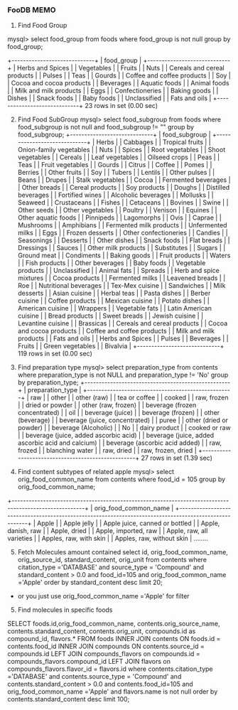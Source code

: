 ### FooDB MEMO

1. Find Food Group

mysql> select food_group from foods where food_group is not null group by food_group;

+-----------------------------+
| food_group                  |
+-----------------------------+
| Herbs and Spices            |
| Vegetables                  |
| Fruits                      |
| Nuts                        |
| Cereals and cereal products |
| Pulses                      |
| Teas                        |
| Gourds                      |
| Coffee and coffee products  |
| Soy                         |
| Cocoa and cocoa products    |
| Beverages                   |
| Aquatic foods               |
| Animal foods                |
| Milk and milk products      |
| Eggs                        |
| Confectioneries             |
| Baking goods                |
| Dishes                      |
| Snack foods                 |
| Baby foods                  |
| Unclassified                |
| Fats and oils               |
+-----------------------------+
23 rows in set (0.00 sec)


2. Find Food SubGroup
mysql> select food_subgroup from foods where food_subgroup is not null and food_subgroup != "" group by food_subgroup;
+-----------------------------+
| food_subgroup               |
+-----------------------------+
| Herbs                       |
| Cabbages                    |
| Tropical fruits             |
| Onion-family vegetables     |
| Nuts                        |
| Spices                      |
| Root vegetables             |
| Shoot vegetables            |
| Cereals                     |
| Leaf vegetables             |
| Oilseed crops               |
| Peas                        |
| Teas                        |
| Fruit vegetables            |
| Gourds                      |
| Citrus                      |
| Coffee                      |
| Pomes                       |
| Berries                     |
| Other fruits                |
| Soy                         |
| Tubers                      |
| Lentils                     |
| Other pulses                |
| Beans                       |
| Drupes                      |
| Stalk vegetables            |
| Cocoa                       |
| Fermented beverages         |
| Other breads                |
| Cereal products             |
| Soy products                |
| Doughs                      |
| Distilled beverages         |
| Fortified wines             |
| Alcoholic beverages         |
| Mollusks                    |
| Seaweed                     |
| Crustaceans                 |
| Fishes                      |
| Cetaceans                   |
| Bovines                     |
| Swine                       |
| Other seeds                 |
| Other vegetables            |
| Poultry                     |
| Venison                     |
| Equines                     |
| Other aquatic foods         |
| Pinnipeds                   |
| Lagomorphs                  |
| Ovis                        |
| Caprae                      |
| Mushrooms                   |
| Amphibians                  |
| Fermented milk products     |
| Unfermented milks           |
| Eggs                        |
| Frozen desserts             |
| Other confectioneries       |
| Candies                     |
| Seasonings                  |
| Desserts                    |
| Other dishes                |
| Snack foods                 |
| Flat breads                 |
| Dressings                   |
| Sauces                      |
| Other milk products         |
| Substitutes                 |
| Sugars                      |
| Ground meat                 |
| Condiments                  |
| Baking goods                |
| Fruit products              |
| Waters                      |
| Fish products               |
| Other beverages             |
| Baby foods                  |
| Vegetable products          |
| Unclassified                |
| Animal fats                 |
| Spreads                     |
| Herb and spice mixtures     |
| Cocoa products              |
| Fermented milks             |
| Leavened breads             |
| Roe                         |
| Nutritional beverages       |
| Tex-Mex cuisine             |
| Sandwiches                  |
| Milk desserts               |
| Asian cuisine               |
| Herbal teas                 |
| Pasta dishes                |
| Berber cuisine              |
| Coffee products             |
| Mexican cuisine             |
| Potato dishes               |
| American cuisine            |
| Wrappers                    |
| Vegetable fats              |
| Latin American cuisine      |
| Bread products              |
| Sweet breads                |
| Jewish cuisine              |
| Levantine cuisine           |
| Brassicas                   |
| Cereals and cereal products |
| Cocoa and cocoa products    |
| Coffee and coffee products  |
| Milk and milk products      |
| Fats and oils               |
| Herbs and Spices            |
| Pulses                      |
| Beverages                   |
| Fruits                      |
| Green vegetables            |
| Bivalvia                    |
+-----------------------------+
119 rows in set (0.00 sec)

3. Find preparation type
mysql> select preparation_type from contents where preparation_type is not NULL and preparation_type != 'No' group by preparation_type;
+---------------------------------------------------+
| preparation_type                                  |
+---------------------------------------------------+
| raw                                               |
| other                                             |
| other (raw)                                       |
| tea or coffee                                     |
| cooked                                            |
| raw, frozen                                       |
| dried or powder                                   |
| other (raw, frozen)                               |
| beverage (frozen concentrated)                    |
| oil                                               |
| beverage (juice)                                  |
| beverage (frozen)                                 |
| other (beverage)                                  |
| beverage (juice, concentrated)                    |
| puree                                             |
| other (dried or powder)                           |
| beverage (Alcoholic)                              |
| No                                                |
| dairy product                                     |
| cooked or raw                                     |
| beverage (juice, added ascorbic acid)             |
| beverage (juice, added ascorbic acid and calcium) |
| beverage (ascorbic acid added)                    |
| raw, frozed                                       |
| blanching water                                   |
| raw, dried                                        |
| raw, frozen, dried                                |
+---------------------------------------------------+
27 rows in set (1.39 sec)

4. Find content subtypes of related apple
mysql> select orig_food_common_name from contents where food_id = 105 group by orig_food_common_name;

+-------------------------------------------------------------------------------------------------------+
| orig_food_common_name                                                                                 |
+-------------------------------------------------------------------------------------------------------+
| Apple                                                                                                 |
| Apple jelly                                                                                           |
| Apple juice, canned or bottled                                                                        |
| Apple, danish, raw                                                                                    |
| Apple, dried                                                                                          |
| Apple, imported, raw                                                                                  |
| Apple, raw, all varieties                                                                             |
| Apples, raw, with skin                                                                                |
| Apples, raw, without skin                                                                             |
........


5. Fetch Molecules amount contained 
select id, orig_food_common_name, orig_source_id,  standard_content, orig_unit from contents where citation_type ='DATABASE' and source_type = 'Compound' and standard_content > 0.0 and food_id=105 and orig_food_common_name ='Apple' order by standard_content desc limit 20;

* or you just use orig_food_common_name ='Apple' for filter

5. Find molecules in specific foods

 SELECT foods.id,orig_food_common_name,
 contents.orig_source_name, contents.standard_content, contents.orig_unit, compounds.id as compound_id,
 flavors.* 
 FROM 
 foods INNER JOIN contents ON foods.id = contents.food_id
 INNER JOIN compounds ON contents.source_id = compounds.id 
 LEFT JOIN compounds_flavors on compounds.id = compounds_flavors.compound_id
 LEFT JOIN flavors on compounds_flavors.flavor_id = flavors.id
  where contents.citation_type ='DATABASE' and contents.source_type = 'Compound' and contents.standard_content > 0.0 and contents.food_id=105 
  and orig_food_common_name ='Apple' and flavors.name is not null
   order by contents.standard_content desc limit 100;
   
